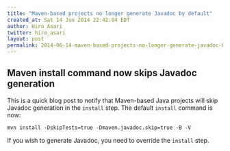 ```yaml
---
title: "Maven-based projects no longer generate Javadoc by default"
created_at: Sat 14 Jun 2014 22:42:04 EDT
author: Hiro Asari
twitter: hiro_asari
layout: post
permalink: 2014-06-14-maven-based-projects-no-longer-generate-javadoc-by-default
---
```


## Maven install command now skips Javadoc generation

This is a quick blog post to notify that Maven-based Java projects will skip
Javadoc generation in the `install` step. The default `install` command is now:

    mvn install -DskipTests=true -Dmaven.javadoc.skip=true -B -V

If you wish to generate Javadoc, you need to override the `install` step.
